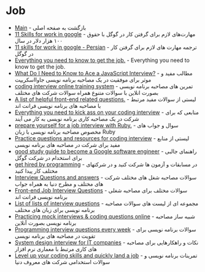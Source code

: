 # Job

- [Main](./README.md) - بازگشت به صفحه اصلی 
- [11 Skills for work in google](http://uk.businessinsider.com/skills-for-google-engineering-jobs-2014-10) - مهارت‌های لازم برای گرفتن کار در گوگل با حقوق ۱۰۰ هزار دلار در سال
- [11 skills for work in google - Persian](https://www.darsnameh.com/blog/284) - ترجمه مهارت های لازم برای گرفتن کار در گوگل 
- [Everything you need to know to get the job.](http://github.com/kdn251/interviews) - Everything you need to know to get the job.
- [What Do I Need to Know to Ace a JavaScript Interview?](http://github.com/adam-s/js-interview-review) - مطالب مفید و موثر برای موفقیت در یک مصاحبه برنامه نویسی جاوااسکریپت
- [coding interview online training system](http://lintcode.com) - تمرین های مصاحبه برنامه نویسی بصورت انلاین با سوالات متنوع همراه سوالات شرکت های مختلف
- [A list of helpful front-end related questions.](http://github.com/h5bp/Front-end-Developer-Interview-Questions) - لیستی از سوالات مفید مرتبط با مصاحبه های برنامه نویسی فرانت اند
- [Everything you need to kick ass on your coding interview](https://github.com/andreis/interview) - منابعی که برای شرکت در یک مصاحبه کاری برنامه نویسی به کار می آیند
- [prepare yourself for a job interview with Ruby.](http://github.com/sagivo/algorithms) - سوال و جواب های مخصوص مصاحبه برنامه نویسی با زبان Ruby
- [Practice questions and resources for coding interview](http://codingforinterviews.com/practice) - لیستی از منابع مفید برای شرکت در مصاحبه های برنامه نویسی
- [good study guide to become a Google software engineer](http://github.com/jwasham/google-interview-university) - راهنمای جالبی برای استخدام در شرکت گوگل
- [get hired by programming](http://hackajob.co) - در مسابقات و آزمون ها شرکت  کنید و در شرکتهای مختلف کار پیدا کنید
- [Interview Questions and answers](http://glassdoor.com) - سوالات مصاحبه شغل های مختلف شرکت های مختلف و مطرح دنیا به همراه جواب
- [Front-end Job Interview Questions](http://github.com/yangshun/front-end-interview-handbook) - سوالات مختلف برای مصاحبه شغلی برنامه نویسی فرانت اند
- [List of lists of interview questions](http://github.com/MaximAbramchuck/awesome-interview-questions) - مجموعه ای از لیست های سوالات مصاحبه برنامه نویسی برای زبان های مختلف
- [Practicing mock interviews & coding questions online](http://pramp.com) - شبیه ساز مصاحبه برنامه نویسی بصورت آنلاین
- [Programming interview questions every week](http://interviewcake.com) - سوالات برنامه نویسی برای تقویت در مصاحبه های برنامه نویسی
- [System design interview for IT companies](http://github.com/checkcheckzz/system-design-interview) - نکات و راهکارهایی برای مصاحبه های کاری مرتبط با معماری نرم افزار
- [Level up your coding skills and quickly land a job](http://leetcode.com) - تمرینات برنامه نویسی و سوالات استخدامی شرکت های معروف دنیا
